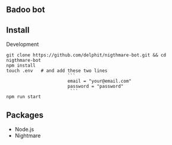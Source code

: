 ## Badoo bot

## Install

Development
```
git clone https://github.com/delphit/nigthmare-bot.git && cd nigthmare-bot
npm install
touch .env   # and add these two lines 
                       ```
                       email = "your@email.com"
                       password = "password"
                        ```
npm run start
```

## Packages
* Node.js
* Nightmare
